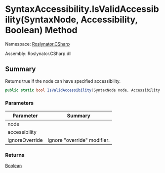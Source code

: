 # SyntaxAccessibility\.IsValidAccessibility\(SyntaxNode, Accessibility, Boolean\) Method

Namespace: [Roslynator.CSharp](../../README.md)

Assembly: Roslynator\.CSharp\.dll

## Summary

Returns true if the node can have specified accessibility\.

```csharp
public static bool IsValidAccessibility(SyntaxNode node, Accessibility accessibility, bool ignoreOverride = false)
```

### Parameters

| Parameter | Summary |
| --------- | ------- |
| node | |
| accessibility | |
| ignoreOverride | Ignore "override" modifier\. |

### Returns

[Boolean](https://docs.microsoft.com/en-us/dotnet/api/system.boolean)




